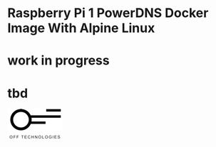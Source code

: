 # Raspberry Pi 1 PowerDNS Docker Image With Alpine Linux
# work in progress
# tbd


[offtechurl]: https://offtechnologies.gthub.io

[![offtechnologies](https://raw.githubusercontent.com/offtechnologies/offtechnologies.github.io/master/logo.png)][offtechurl]
